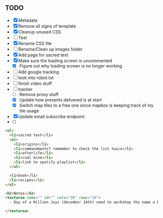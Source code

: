 ## TODO

- [X] Metadata
- [X] Remove all signs of template
- [X] Cleanup unused CSS
- [ ] Test
- [X] Rename CSS file
- [ ] Rename/Clean up images folder
- [X] Add page for sacred text
- [X] Make sure the loading screen is uncommented
  - [X] Figure out why loading screen is no longer working
- [ ] Add google tracking
- [ ] look into robot.txt
- [ ] finish video stuff
- [ ] tracker
  - [ ] Remove proxy stuff
  - [X] Update how presents delivered is at start
  - [X] Switch map tiles to a free one since mapbox is keeping track of my tile usage
- [X] Update email subscribe endpoint
- [ ]

```html
<ul>
  <li>sacred text</li>
  <ul>
    <li>origins</li>
    <li>commandments? remember to check the list twice</li>
    <li>afterlife</li>
    <li>coal mine</li>
    <li>link to spotify playlist</li>
  </ul>

  <li>book</li>
  <li>recipes</li>
</ul>

<h2>Notes</h2>
<textarea name="" id="" cols="30" rows="10">
  - Day of a Million Joys (december 24th) need to workshop the name a bit and update it on main page

</textarea>
```
